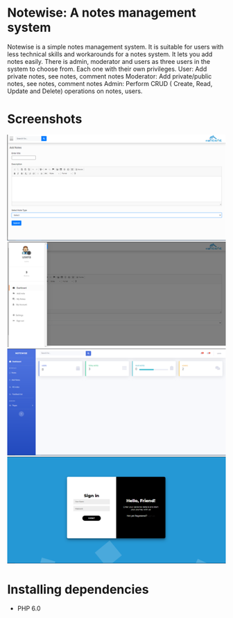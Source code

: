 # Notewise: A notes management system
Notewise is a simple notes management system. It is suitable for users with less technical skills and workarounds for a notes system. It lets you add notes easily. 
There is admin, moderator and users as three users in the system to choose from. Each one with their own privileges.
User: Add private notes, see notes, comment notes
Moderator: Add private/public notes, see notes, comment notes
Admin: Perform CRUD ( Create, Read, Update and Delete) operations on notes, users.

# Screenshots
![](images/1.png)
![](images/2.png)
![](images/3.png)
![](images/4.png)


# Installing dependencies
- PHP 6.0
